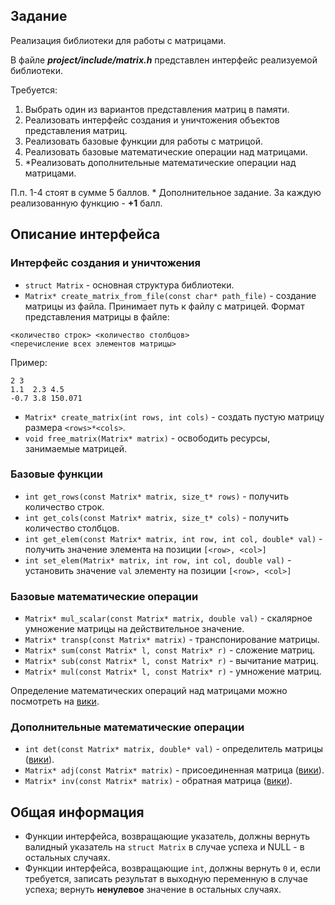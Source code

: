 ## Задание
Реализация библиотеки для работы с матрицами.

В файле **_project/include/matrix.h_** представлен интерфейс реализуемой библиотеки.

Требуется:
1. Выбрать один из вариантов представления матриц в памяти.
2. Реализовать интерфейс создания и уничтожения объектов представления матриц.
3. Реализовать базовые функции для работы с матрицой.
4. Реализовать базовые математические операции над матрицами.
5. \*Реализовать дополнительные математические операции над матрицами.

П.п. 1-4 стоят в сумме 5 баллов.
\* Дополнительное задание. За каждую реализованную функцию - **+1** балл.

## Описание интерфейса

### Интерфейс создания и уничтожения

* `struct Matrix` - основная структура библиотеки.
* `Matrix* create_matrix_from_file(const char* path_file)` - создание матрицы из файла. Принимает путь к файлу с матрицей.
Формат представления матрицы в файле:
```
<количество строк> <количество столбцов>
<перечисление всех элементов матрицы>
```
Пример:
```
2 3
1.1  2.3 4.5
-0.7 3.8 150.071
```

* `Matrix* create_matrix(int rows, int cols)` - создать пустую матрицу размера `<rows>*<cols>`.
* `void free_matrix(Matrix* matrix)` - освободить ресурсы, занимаемые матрицей.

### Базовые функции

* `int get_rows(const Matrix* matrix, size_t* rows)` - получить количество строк.
* `int get_cols(const Matrix* matrix, size_t* cols)` - получить количество столбцов.
* `int get_elem(const Matrix* matrix, int row, int col, double* val)` - получить значение элемента на позиции `[<row>, <col>]`
* `int set_elem(Matrix* matrix, int row, int col, double val)` - установить значение `val` элементу на позиции `[<row>, <col>]`

### Базовые математические операции

* `Matrix* mul_scalar(const Matrix* matrix, double val)` - скалярное умножение матрицы на действительное значение.
* `Matrix* transp(const Matrix* matrix)` - транспонирование матрицы.
* `Matrix* sum(const Matrix* l, const Matrix* r)` - сложение матриц.
* `Matrix* sub(const Matrix* l, const Matrix* r)` - вычитание матриц.
* `Matrix* mul(const Matrix* l, const Matrix* r)` - умножение матриц.

Определение математических операций над матрицами можно посмотреть на [вики](https://ru.wikipedia.org/wiki/%D0%9C%D0%B0%D1%82%D1%80%D0%B8%D1%86%D0%B0_(%D0%BC%D0%B0%D1%82%D0%B5%D0%BC%D0%B0%D1%82%D0%B8%D0%BA%D0%B0)).

### Дополнительные математические операции

* `int det(const Matrix* matrix, double* val)` - определитель матрицы ([вики](https://ru.wikipedia.org/wiki/%D0%9E%D0%BF%D1%80%D0%B5%D0%B4%D0%B5%D0%BB%D0%B8%D1%82%D0%B5%D0%BB%D1%8C)).
* `Matrix* adj(const Matrix* matrix)` - присоединенная матрица ([вики](https://ru.wikipedia.org/wiki/%D0%A1%D0%BE%D1%8E%D0%B7%D0%BD%D0%B0%D1%8F_%D0%BC%D0%B0%D1%82%D1%80%D0%B8%D1%86%D0%B0)).
* `Matrix* inv(const Matrix* matrix)` - обратная матрица ([вики](https://ru.wikipedia.org/wiki/%D0%9E%D0%B1%D1%80%D0%B0%D1%82%D0%BD%D0%B0%D1%8F_%D0%BC%D0%B0%D1%82%D1%80%D0%B8%D1%86%D0%B0)).

## Общая информация

* Функции интерфейса, возвращающие указатель, должны вернуть валидный указатель на `struct Matrix` в случае успеха и NULL -
в остальных случаях.
* Функции интерфейса, возвращающие `int`, должны вернуть `0` и, если требуется, записать результат в выходную переменную
в случае успеха; вернуть **ненулевое** значение в остальных случаях.
